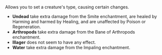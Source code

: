 Allows you to set a creature's type, causing certain changes. 
* **Undead** take extra damage from the Smite enchantment, are healed by Harming and harmed by Healing, 
and are unaffected by Poison or Regeneration. 
* **Arthropods** take extra damage from the Bane of Arthropods enchantment. 
* **Illager** does not seem to have any effect.
* **Water** take extra damage from the Impaling enchantment. 
